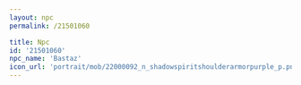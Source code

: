 ```yaml
---
layout: npc
permalink: /21501060

title: Npc
id: '21501060'
npc_name: 'Bastaz'
icon_url: 'portrait/mob/22000092_n_shadowspiritshoulderarmorpurple_p.png'
---
```

